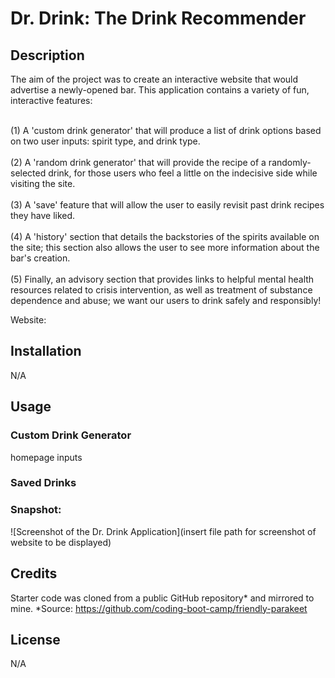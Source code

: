 # Dr. Drink: The Drink Recommender

## Description

The aim of the project was to create an interactive website that would advertise a newly-opened bar. This application contains a variety of fun, interactive features:

<br>
(1) A 'custom drink generator' that will produce a list of drink options based on two user inputs: spirit type, and drink type. 
</br>
<br>
(2) A 'random drink generator' that will provide the recipe of a randomly-selected drink, for those users who feel a little on the indecisive side while visiting the site.
</br>
<br>
(3) A 'save' feature that will allow the user to easily revisit past drink recipes they have liked.
</br>
<br>
(4) A 'history' section that details the backstories of the spirits available on the site; this section also allows the user to see more information about the bar's creation.
</br>
<br>
(5) Finally, an advisory section that provides links to helpful mental health resources related to crisis intervention, as well as treatment of substance dependence and abuse; we want our users to drink safely and responsibly!
</br>

Website: <Insert website link here>

## Installation

N/A

## Usage

### Custom Drink Generator

homepage
inputs

### Saved Drinks

### Snapshot:

![Screenshot of the Dr. Drink Application](insert file path for screenshot of website to be displayed)

## Credits

Starter code was cloned from a public GitHub repository* and mirrored to mine.
*Source: https://github.com/coding-boot-camp/friendly-parakeet

## License

N/A

